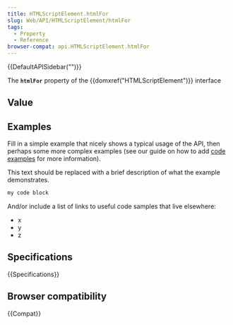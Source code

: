 ```yaml
---
title: HTMLScriptElement.htmlFor
slug: Web/API/HTMLScriptElement/htmlFor
tags:
  - Property
  - Reference
browser-compat: api.HTMLScriptElement.htmlFor
---
```

{{DefaultAPISidebar("")}}

The **`htmlFor`** property of the {{domxref("HTMLScriptElement")}} interface 

## Value



## Examples

Fill in a simple example that nicely shows a typical usage of the API, then perhaps some more complex examples (see our guide on how to add [code examples](/en-US/docs/MDN/Contribute/Structures/Code_examples) for more information).

This text should be replaced with a brief description of what the example demonstrates.

```js
my code block
```

And/or include a list of links to useful code samples that live elsewhere:

*   x
*   y
*   z

## Specifications

{{Specifications}}

## Browser compatibility

{{Compat}}



